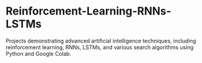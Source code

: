# Reinforcement-Learning-RNNs-LSTMs
Projects demonstrating advanced artificial intelligence techniques, including reinforcement learning, RNNs, LSTMs, and various search algorithms using Python and Google Colab.
